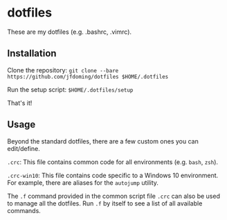# dotfiles
These are my dotfiles (e.g. .bashrc, .vimrc).

## Installation
Clone the repository: `git clone --bare https://github.com/jfdoming/dotfiles $HOME/.dotfiles`

Run the setup script: `$HOME/.dotfiles/setup`

That's it!

## Usage
Beyond the standard dotfiles, there are a few custom ones you can edit/define.

`.crc`: This file contains common code for all environments (e.g. `bash`, `zsh`).

`.crc-win10`: This file contains code specific to a Windows 10 environment. For example, there are aliases for the `autojump` utility.

The `.f` command provided in the common script file `.crc` can also be used to manage all the dotfiles. Run `.f` by itself to see a list of all available commands.
